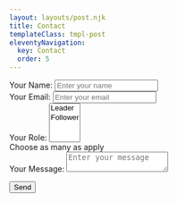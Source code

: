 ```yaml
---
layout: layouts/post.njk
title: Contact
templateClass: tmpl-post
eleventyNavigation:
  key: Contact
  order: 5
---
```


<form name="contact" method="POST" data-netlify="true">
  
  <!-- Name -->
  <div class="mt-4 mb-4">
    <label class="form-label" for="name" >Your Name:</label>
    <input type="text" class="form-control" id="name"  name="name" placeholder="Enter your name">
  </div>
  
  <!-- Email -->
  <div class="mb-4">
    <label class="form-label" for="email">Your Email:</label>
    <input type="email" class="form-control" id="email" name="email" placeholder="Enter your email">
  </div>
  
  <!-- Role -->
  <div class="mb-4">
    <label class="form-label" for="role">Your Role:</label>
    <select class="form-select" id="role" name="role[]" multiple>
        <option value="leader">Leader</option>
        <option value="follower">Follower</option>
    </select>
  <div id=roleHelpText class="form-text">
      Choose as many as apply
    </div>
  </div>
  
  <!-- Message -->
  <div class="mb-4">
    <label class="form-label" for="message">Your Message:</label>
    <textarea class="form-control" id="message" name="message" placeholder="Enter your message" required></textarea>
  </div>
  
  <!-- Submit -->
  <button class="btn btn-primary" type="submit">Send</button>

  
</form>